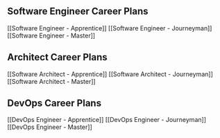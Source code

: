 ## Software Engineer Career Plans
[[Software Engineer - Apprentice]]
[[Software Engineer - Journeyman]]
[[Software Engineer - Master]]

## Architect Career Plans
[[Software Architect - Apprentice]]
[[Software Architect - Journeyman]]
[[Software Architect - Master]]

## DevOps Career Plans
[[DevOps Engineer - Apprentice]]
[[DevOps Engineer - Journeyman]]
[[DevOps Engineer - Master]]

